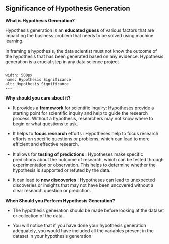 ## Significance of Hypothesis Generation

**What is Hypothesis Generation?**

Hypothesis generation is an **educated guess** of various factors that are impacting the business problem that needs to be solved using machine learning.

In framing a hypothesis, the data scientist must not know the outcome of the hypothesis that has been generated based on any evidence. Hypothesis generation is a crucial step in any data science project


```{figure} /img/Hypothesis-Significance.*
---
width: 500px
name: Hypothesis Significance
alt: Hypothesis Significance
---
```

**Why should you care about it?**

* It provides a **framework** for scientific inquiry: Hypotheses provide a starting point for scientific inquiry and help to guide the research process. Without a hypothesis, researchers may not know where to begin or what questions to ask.

* It helps to **focus research** efforts : Hypotheses help to focus research efforts on specific questions or problems, which can lead to more efficient and effective research.

* It allows for **testing of predictions** : Hypotheses make specific predictions about the outcome of research, which can be tested through experimentation or observation. This helps to determine whether the hypothesis is supported or refuted by the data.

* It can lead to **new discoveries** : Hypotheses can lead to unexpected discoveries or insights that may not have been uncovered without a clear research question or prediction.


**When Should you Perform Hypothesis Generation?**

* The hypothesis generation should be made before looking at the dataset or collection of the data

* You will notice that if you have done your hypothesis generation adequately, you would have included all the variables present in the dataset in your hypothesis generation